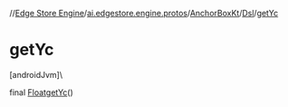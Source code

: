 //[Edge Store Engine](../../../../index.md)/[ai.edgestore.engine.protos](../../index.md)/[AnchorBoxKt](../index.md)/[Dsl](index.md)/[getYc](get-yc.md)

# getYc

[androidJvm]\

final [Float](https://developer.android.com/reference/kotlin/java/lang/Float.html)[getYc](get-yc.md)()
